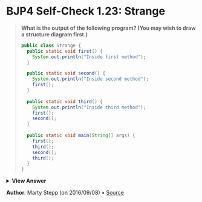 # BJP4 Self-Check 1.23: Strange

> **What is the output of the following program? (You may wish to draw a
> structure diagram first.)**
>
> ```java
> public class Strange {
>   public static void first() {
>     System.out.println("Inside first method");
>   }
> 
>   public static void second() {
>     System.out.println("Inside second method");
>     first();
>   }
>   
>   public static void third() {
>     System.out.println("Inside third method");
>     first();
>     second();
>   }
>   
>   public static void main(String[] args) {
>     first();
>     third();
>     second();
>     third();
>   }
> }
> ```

<details>
  <summary><strong>View Answer</strong></summary>

    Inside first method
    Inside third method
    Inside first method
    Inside second method
    Inside first method
    Inside second method
    Inside first method
    Inside third method
    Inside first method
    Inside second method
    Inside first method

</details>

**Author**: Marty Stepp (on 2016/09/08) • [Source](https://practiceit.cs.washington.edu/problem/view/bjp4/chapter1/s23-Strange)
